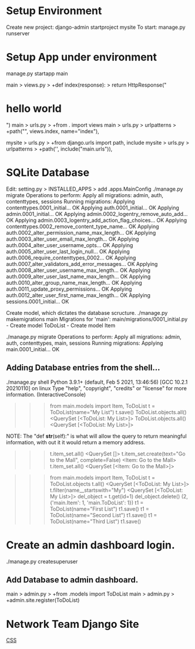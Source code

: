 # Setup Environment
Create new project: django-admin startproject mysite
To start: manage.py runserver

# Setup App under environment
manage.py startapp main

main > views.py > +def index(response): > return HttpResponse("<h1>hello world</h1>")
main > urls.py > +from . import views
main > urls.py > urlpatterns > +path("", views.index, name="index"),

mysite > urls.py > +from django.urls import path, include
mysite > urls.py > urlpatterns > +path('', include("main.urls")),

# SQLite Database
Edit: setting.py > INSTALLED_APPS > add <app>.apps.MainConfig
./manage.py migrate
Operations to perform:
  Apply all migrations: admin, auth, contenttypes, sessions
Running migrations:
  Applying contenttypes.0001_initial... OK
  Applying auth.0001_initial... OK
  Applying admin.0001_initial... OK
  Applying admin.0002_logentry_remove_auto_add... OK
  Applying admin.0003_logentry_add_action_flag_choices... OK
  Applying contenttypes.0002_remove_content_type_name... OK
  Applying auth.0002_alter_permission_name_max_length... OK
  Applying auth.0003_alter_user_email_max_length... OK
  Applying auth.0004_alter_user_username_opts... OK
  Applying auth.0005_alter_user_last_login_null... OK
  Applying auth.0006_require_contenttypes_0002... OK
  Applying auth.0007_alter_validators_add_error_messages... OK
  Applying auth.0008_alter_user_username_max_length... OK
  Applying auth.0009_alter_user_last_name_max_length... OK
  Applying auth.0010_alter_group_name_max_length... OK
  Applying auth.0011_update_proxy_permissions... OK
  Applying auth.0012_alter_user_first_name_max_length... OK
  Applying sessions.0001_initial... OK

Create model, which dictates the database scructure.
./manage.py makemigrations main
Migrations for 'main':
  main/migrations/0001_initial.py
    - Create model ToDoList
    - Create model Item

./manage.py migrate
Operations to perform:
  Apply all migrations: admin, auth, contenttypes, main, sessions
Running migrations:
  Applying main.0001_initial... OK

## Adding Database entries from the shell...

./manage.py shell
Python 3.9.1+ (default, Feb  5 2021, 13:46:56) 
[GCC 10.2.1 20210110] on linux
Type "help", "copyright", "credits" or "license" for more information.
(InteractiveConsole)
>>> from main.models import Item, ToDoList
>>> t = ToDoList(name="My List")
>>> t.save()
>>> ToDoList.objects.all()
<QuerySet [<ToDoList: My List>]>
>>> ToDoList.objects.all()
<QuerySet [<ToDoList: My List>]>

NOTE: The "def __str__(self):" is what will allow the query to return meaningful information, with out it it would return a memory address.

>>> t.item_set.all()
<QuerySet []>
>>> t.item_set.create(text="Go to the Mall", complete=False)
<Item: Go to the Mall>
>>> t.item_set.all()
<QuerySet [<Item: Go to the Mall>]>

>>> from main.models import Item, ToDoList
>>> t = ToDoList.objects
>>> t.all()
<QuerySet [<ToDoList: My List>]>
>>> t.filter(name__startswith="My")
<QuerySet [<ToDoList: My List>]>
>>> del_object = t.get(id=1)
>>> del_object.delete()
(2, {'main.Item': 1, 'main.ToDoList': 1})
>>> t1 = ToDoList(name="First List")
>>> t1.save()
>>> t1 = ToDoList(name="Second List")
>>> t1.save()
>>> t1 = ToDoList(name="Third List")
>>> t1.save()

# Create an admin dashboard login.
./manage.py createsuperuser

## Add Database to admin dashboard.
main > admin.py > +from .models import ToDoList
main > admin.py > +admin.site.register(ToDoList)


# Network Team Django Site
[CSS](https://getbootstrap.com/docs/5.0/getting-started/introduction/ "Bootstrap v5.0 Documentation")